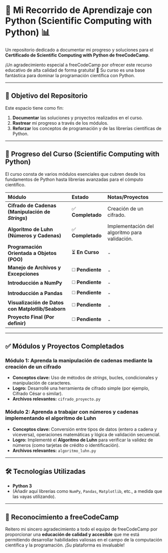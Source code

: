 # 🐍 Mi Recorrido de Aprendizaje con Python (Scientific Computing with Python) 📊

Un repositorio dedicado a documentar mi progreso y soluciones para el **Certificado de Scientific Computing with Python de freeCodeCamp**.

¡Un agradecimiento especial a freeCodeCamp por ofrecer este recurso educativo de alta calidad de forma gratuita! 🙏 Su curso es una base fantástica para dominar la programación científica con Python.

---

## 🎯 Objetivo del Repositorio

Este espacio tiene como fin:

1. **Documentar** las soluciones y proyectos realizados en el curso.
2. **Rastrear** mi progreso a través de los módulos.
3. **Reforzar** los conceptos de programación y de las librerías científicas de Python.

---

## 🚀 Progreso del Curso (Scientific Computing with Python)

El curso consta de varios módulos esenciales que cubren desde los fundamentos de Python hasta librerías avanzadas para el cómputo científico.

| Módulo | Estado | Notas/Proyectos |
| :--- | :--- | :--- |
| **Cifrado de Cadenas (Manipulación de *Strings*)** | ✅ **Completado** | Creación de un cifrado. |
| **Algoritmo de Luhn (Números y Cadenas)** | ✅ **Completado** | Implementación del algoritmo para validación. |
| **Programación Orientada a Objetos (POO)** | ⏳ **En Curso** | - |
| **Manejo de Archivos y Excepciones** | ◻️ **Pendiente** | - |
| **Introducción a NumPy** | ◻️ **Pendiente** | - |
| **Introducción a Pandas** | ◻️ **Pendiente** | - |
| **Visualización de Datos con Matplotlib/Seaborn** | ◻️ **Pendiente** | - |
| **Proyecto Final (Por definir)** | ◻️ **Pendiente** | - |

---

## ✅ Módulos y Proyectos Completados

### Módulo 1: Aprenda la manipulación de cadenas mediante la creación de un cifrado

* **Conceptos clave:** Uso de métodos de *strings*, bucles, condicionales y manipulación de caracteres.
* **Logro:** Desarrollé una herramienta de cifrado simple (por ejemplo, Cifrado César o similar).
* **Archivos relevantes:** `cifrado_proyecto.py`

### Módulo 2: Aprenda a trabajar con números y cadenas implementando el algoritmo de Luhn

* **Conceptos clave:** Conversión entre tipos de datos (entero a cadena y viceversa), operaciones matemáticas y lógica de validación secuencial.
* **Logro:** Implementé el **Algoritmo de Luhn** para verificar la validez de números (como tarjetas de crédito o identificación).
* **Archivos relevantes:** `algoritmo_luhn.py`

---

## 🛠️ Tecnologías Utilizadas

* **Python 3**
* (Añadir aquí librerías como `NumPy`, `Pandas`, `Matplotlib`, etc., a medida que las vayas utilizando).

---

## 🌟 Reconocimiento a freeCodeCamp

Reitero mi sincero agradecimiento a todo el equipo de freeCodeCamp por proporcionar una **educación de calidad y accesible** que me está permitiendo desarrollar habilidades valiosas en el campo de la computación científica y la programación. ¡Su plataforma es invaluable!
